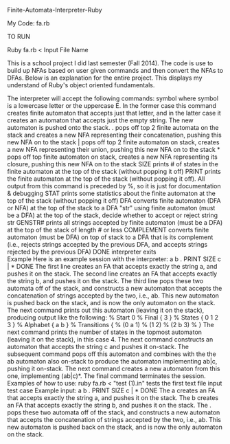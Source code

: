Finite-Automata-Interpreter-Ruby

My Code: fa.rb

TO RUN

Ruby fa.rb < Input File Name



This is a school project I did last semester (Fall 2014). The code is use to build up NFAs based on user given commands and then convert the NFAs to DFAs. Below is an explanation for the entire project. This displays my understand of Ruby's object oriented fundamentals.




The interpreter will accept the following commands:
symbol where symbol is a lowercase letter or the uppercase E. In the former case this command creates finite automaton that accepts just that letter, and in the latter case it creates an automaton that accepts just the empty string. The new automaton is pushed onto the stack. . pops off top 2 finite automata on the stack and creates a new NFA representing their concatenation, pushing this new NFA on to the stack | pops off top 2 finite automaton on stack, creates a new NFA representing their union, pushing this new NFA on to the stack * pops off top finite automaton on stack, creates a new NFA representing its closure, pushing this new NFA on to the stack SIZE prints # of states in the finite automaton at the top of the stack (without popping it off) PRINT prints the finite automaton at the top of the stack (without popping it off). All output from this command is preceded by %, so it is just for documentation & debugging STAT prints some statistics about the finite automaton at the top of the stack (without popping it off) DFA converts finite automaton (DFA or NFA) at the top of the stack to a DFA "str" using finite automaton (must be a DFA) at the top of the stack, decide whether to accept or reject string str GENSTR# prints all strings accepted by finite automaton (must be a DFA) at the top of the stack of length # or less COMPLEMENT converts finite automaton (must be DFA) on top of stack to a DFA that is its complement (i.e., rejects strings accepted by the previous DFA, and accepts strings rejected by the previous DFA) DONE interpreter exits  
Example Here is an example session with the interpreter:
a b . PRINT SIZE c | * DONE
The first line creates an FA that accepts exactly the string a, and pushes it on the stack. The second line creates an FA that accepts exactly the string b, and pushes it on the stack. The third line pops these two automata off of the stack, and constructs a new automaton that accepts the concatenation of strings accepted by the two, i.e., ab. This new automaton is pushed back on the stack, and is now the only automaton on the stack.
The next command prints out this automaton (leaving it on the stack), producing output like the following:
% Start 0 % Final { 3 } % States { 0 1 2 3 } % Alphabet { a b } % Transitions { % (0 a 1) % (1 2) % (2 b 3) % }
The next command prints the number of states in the topmost automaton (leaving it on the stack), in this case 4. The next command constructs an automaton that accepts the string c and pushes it on-stack. The subsequent command pops off this automaton and combines with the the ab automaton also on-stack to produce the automaton implementing ab|c, pushing it on-stack. The next command creates a new automaton from this one, implementing (ab|c)*. The final command terminates the session.
Examples of how to use: ruby fa.rb < "test (1).in" tests the first text file input test case Example input: a b . PRINT SIZE c | * DONE The a creates an FA that accepts exactly the string a, and pushes it on the stack. The b creates an FA that accepts exactly the string b, and pushes it on the stack. The . pops these two automata off of the stack, and constructs a new automaton that accepts the concatenation of strings accepted by the two, i.e., ab. This new automaton is pushed back on the stack, and is now the only automaton on the stack.
